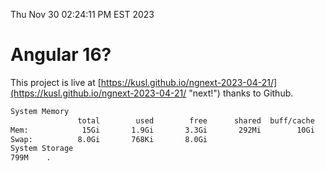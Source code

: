 Thu Nov 30 02:24:11 PM EST 2023

# Angular 16?


This project is live at [https://kusl.github.io/ngnext-2023-04-21/](https://kusl.github.io/ngnext-2023-04-21/ "next!") thanks to Github.

```bash
System Memory
               total        used        free      shared  buff/cache   available
Mem:            15Gi       1.9Gi       3.3Gi       292Mi        10Gi        13Gi
Swap:          8.0Gi       768Ki       8.0Gi
System Storage
799M	.
```
